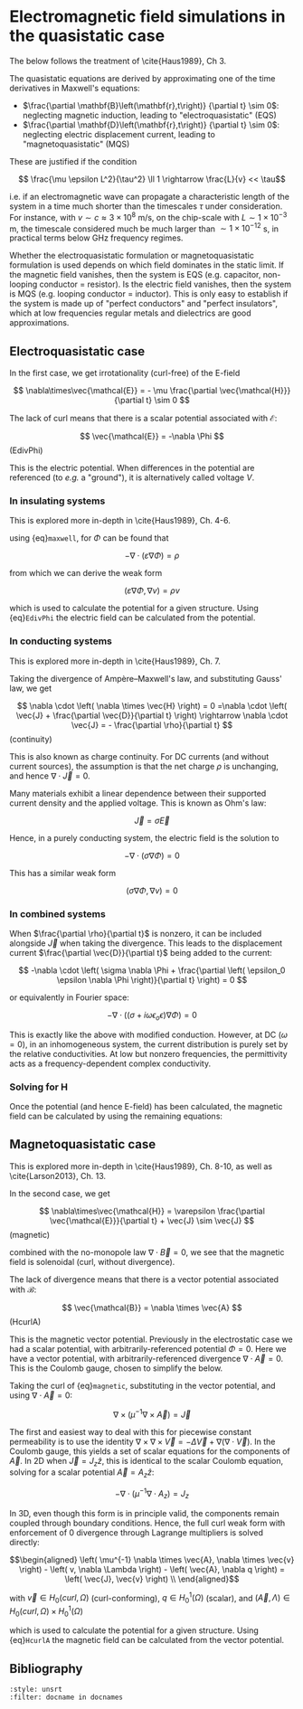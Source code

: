 # Electromagnetic field simulations in the quasistatic case

The below follows the treatment of \cite{Haus1989}, Ch 3.

The quasistatic equations are derived by approximating one of the time derivatives in Maxwell's equations:
* $\frac{\partial \mathbf{B}\left(\mathbf{r},t\right)} {\partial t} \sim 0$: neglecting magnetic induction, leading to "electroquasistatic" (EQS)
* $\frac{\partial \mathbf{D}\left(\mathbf{r},t\right)} {\partial t} \sim 0$: neglecting electric displacement current, leading to "magnetoquasistatic" (MQS) 

These are justified if the condition

$$ \frac{\mu \epsilon L^2}{\tau^2} \ll 1 \rightarrow \frac{L}{v} << \tau$$

i.e. if an electromagnetic wave can propagate a characteristic length of the system in a time much shorter than the timescales $\tau$ under consideration. For instance, with $v \sim c \approx 3 \times 10^{8}$ m/s, on the chip-scale with $L \sim 1 \times 10^{-3}$ m, the timescale considered much be much larger than $\sim 1 \times 10^{-12}$ s, in practical terms below GHz frequency regimes.

Whether the electroquasistatic formulation or magnetoquasistatic formulation is used depends on which field dominates in the static limit. If the magnetic field vanishes, then the system is EQS (e.g. capacitor, non-looping conductor = resistor). Is the electric field vanishes, then the system is MQS (e.g. looping conductor = inductor). This is only easy to establish if the system is made up of "perfect conductors" and "perfect insulators", which at low frequencies regular metals and dielectrics are good approximations.


## Electroquasistatic case

In the first case, we get irrotationality (curl-free) of the E-field

$$
    \nabla\times\vec{\mathcal{E}}
    = - \mu \frac{\partial \vec{\mathcal{H}}}{\partial t}
    \sim 0
$$

The lack of curl means that there is a scalar potential associated with $\mathcal{E}$:

$$
    \vec{\mathcal{E}} = -\nabla \Phi
$$ (EdivPhi)

This is the electric potential. When differences in the potential are referenced (to *e.g.* a "ground"), it is alternatively called voltage $V$.

### In insulating systems

This is explored more in-depth in \cite{Haus1989}, Ch. 4-6.

using {eq}`maxwell`, for $\Phi$ can be found that

$$
    -\nabla\cdot \left(\varepsilon \nabla \Phi\right) = \rho
$$

from which we can derive the weak form

$$
    \left(
        \varepsilon \nabla \Phi
        ,
        \nabla v
    \right)
    = \rho v
$$

which is used to calculate the potential for a given structure.
Using {eq}`EdivPhi` the electric field can be calculated from the potential.


### In conducting systems

This is explored more in-depth in \cite{Haus1989}, Ch. 7.

Taking the divergence of Ampère–Maxwell's law, and substituting Gauss' law, we get

$$
    \nabla \cdot \left( \nabla \times \vec{H} \right) = 0 =\nabla \cdot \left( \vec{J} + \frac{\partial \vec{D}}{\partial t} \right)
    \rightarrow 
    \nabla \cdot \vec{J} = - \frac{\partial \rho}{\partial t}
$$ (continuity)

This is also known as charge continuity. For DC currents (and without current sources), the assumption is that the net charge $\rho$ is unchanging, and hence $\nabla \cdot \vec{J} = 0$.

Many materials exhibit a linear dependence between their supported current density and the applied voltage. This is known as Ohm's law:

$$ \vec{J} = \sigma \vec{E} $$

Hence, in a purely conducting system, the electric field is the solution to

$$ -\nabla \cdot \left( \sigma \nabla \Phi \right) = 0 $$

This has a similar weak form

$$
    \left(
     \sigma \nabla \Phi
        ,
        \nabla v
    \right)
    = 0
$$

### In combined systems

When $\frac{\partial \rho}{\partial t}$ is nonzero, it can be included alongside $\vec{J}$ when taking the divergence. This leads to the displacement current $\frac{\partial \vec{D}}{\partial t}$ being added to the current:

$$
    -\nabla \cdot \left( \sigma \nabla \Phi + \frac{\partial \left( \epsilon_0 \epsilon \nabla \Phi \right)}{\partial t} \right) = 0
$$

or equivalently in Fourier space:

$$ 
    -\nabla \cdot \left( \left( \sigma + i\omega \epsilon_o \epsilon \right) \nabla \Phi \right) = 0
$$

This is exactly like the above with modified conduction. However, at DC ($\omega = 0$), in an inhomogeneous system, the current distribution is purely set by the relative conductivities. At low but nonzero frequencies, the permittivity acts as a frequency-dependent complex conductivity.


### Solving for H

Once the potential (and hence E-field) has been calculated, the magnetic field can be calculated by using the remaining equations:




## Magnetoquasistatic case

This is explored more in-depth in \cite{Haus1989}, Ch. 8-10, as well as \cite{Larson2013}, Ch. 13.

In the second case, we get

$$
    \nabla\times\vec{\mathcal{H}}
    = \varepsilon \frac{\partial \vec{\mathcal{E}}}{\partial t} + \vec{J}
    \sim \vec{J}
$$ (magnetic)

combined with the no-monopole law $\nabla \cdot \vec{B} = 0$, we see that the magnetic field is solenoidal (curl, without divergence).

The lack of divergence means that there is a vector potential associated with $\mathcal{B}$:

$$
    \vec{\mathcal{B}} = \nabla \times \vec{A}
$$ (HcurlA)

This is the magnetic vector potential. Previously in the electrostatic case we had a scalar potential, with arbitrarily-referenced potential $\Phi = 0$. Here we have a vector potential, with arbitrarily-referenced divergence $\nabla \cdot \vec{A} = 0$. This is the Coulomb gauge, chosen to simplify the below.

Taking the curl of {eq}`magnetic`, substituting in the vector potential, and using $\nabla \cdot \vec{A} = 0$:

$$
    \nabla \times \left( \mu^{-1} \nabla \times \vec{A} \right) = \vec{J}
$$

The first and easiest way to deal with this for piecewise constant permeability is to use the identity $\nabla \times \nabla \times \vec{V} = -\Delta \vec{V} + \nabla (\nabla \cdot \vec{V})$. In the Coulomb gauge, this yields a set of scalar equations for the components of $\vec A$. In 2D when $\vec{J} = J_z \hat{z}$, this is identical to the scalar Coulomb equation, solving for a scalar potential $\vec{A} = A_z \hat{z}$:

$$ -\nabla \cdot \left( \mu^{-1} \nabla \cdot A_z \right) = J_z $$

In 3D, even though this form is in principle valid, the components remain coupled through boundary conditions. Hence, the full curl weak form with enforcement of 0 divergence through Lagrange multipliers is solved directly:

$$\begin{aligned}
    \left( \mu^{-1} \nabla \times \vec{A}, \nabla \times \vec{v} \right) - \left( v, \nabla \Lambda \right) - \left( \vec{A}, \nabla q \right) = \left( \vec{J}, \vec{v} \right) \\
\end{aligned}$$

with $\vec{v} \in H_0(curl, \Omega)$ (curl-conforming),  $q \in H_0^1(\Omega)$ (scalar), and $\left( \vec{A}, \Lambda \right) \in H_0(curl, \Omega) \times H_0^1(\Omega)$

which is used to calculate the potential for a given structure.
Using {eq}`HcurlA` the magnetic field can be calculated from the vector potential.




## Bibliography

```{bibliography}
:style: unsrt
:filter: docname in docnames
```
